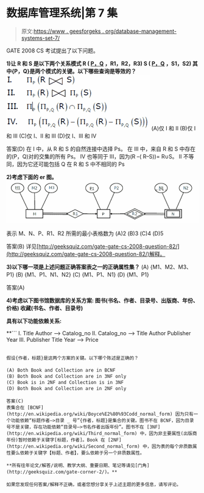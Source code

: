 # 数据库管理系统|第 7 集

> 原文:[https://www . geesforgeks . org/database-management-systems-set-7/](https://www.geeksforgeeks.org/database-management-systems-set-7/)

GATE 2008 CS 考试提出了以下问题。

**1)让 R 和 S 是以下两个关系模式
R ( <u>P，Q</u> ，R1，R2，R3)
S ( <u>P，Q</u> ，S1，S2)
其中{P，Q}是两个模式的关键。以下哪些查询是等效的？**
[![](img/295e017d1ed41136befbb33f702bbbbf.png "GATE2008DBMS1")](https://media.geeksforgeeks.org/wp-content/cdn-uploads/GATE2008DBMS1.gif) 
(A)仅 I 和 II
(B)仅 I 和 III
(C)仅 I、II 和 III
(D)仅 I、III 和 IV

答案(D)
在 I 中，从 R 和 S 的自然连接中选择 Ps。
在 III 中，来自 R 和 S 中存在的(P，Q)对的交集的所有 Ps。
IV 也等同于 III，因为(R –( R–S))= R∪S。
II 不等同，因为它还可能包括 Q 在 R 和 S 中不相同的 Ps

**2)考虑下面的 er 图。
[![](img/5f4c6c459246f004e84062e63cbce00c.png "GATE2008DBMS_ERDIA")](https://media.geeksforgeeks.org/wp-content/cdn-uploads/GATE2008DBMS_ERDIA.gif)** 

表示 M、N、P、R1、R2 所需的最小表格数为
(A)2
(B)3
(C)4
(D)5

答案(B)
详见[http://geeksquiz.com/gate-gate-cs-2008-question-82/](http://geeksquiz.com/gate-gate-cs-2008-question-82/)解释。

**3)以下哪一项是上述问题正确答案表之一的正确属性集？**
(A) {M1、M2、M3、P1}
(B) {M1、P1、N1、N2}
(C) {M1、P1、N1}
(D) {M1、P1}

答案(A)

**4)考虑以下图书馆数据库的关系方案:
图书(书名、作者、目录号、出版商、年份、价格)
收藏(书名、作者、目录号)**

**具有以下功能依赖关系:**

 **```
I. Title Author --> Catalog_no
II. Catalog_no --> Title Author Publisher Year
III. Publisher Title Year --> Price 
```** 

假设{作者，标题}是这两个方案的关键。以下哪个陈述是正确的？

(A) Both Book and Collection are in BCNF
(B) Both Book and Collection are in 3NF only
(C) Book is in 2NF and Collection is in 3NF
(D) Both Book and Collection are in 2NF only

答案(C)
表集合在 [BCNF](http://en.wikipedia.org/wiki/Boyce%E2%80%93Codd_normal_form) 因为只有一个功能依赖“标题作者–>目录 _ 号”{作者，标题}是集合的关键。图书不在 BCNF，因为目录号不是关键，存在功能依赖“目录号–>书名作者出版年份”。图书不在 [3NF](http://en.wikipedia.org/wiki/Third_normal_form) 中，因为非主要属性(出版商年份)暂时依赖于关键字[标题，作者]。Book 在 [2NF](http://en.wikipedia.org/wiki/Second_normal_form) 中，因为表的每个非质数属性要么依赖于关键字【标题、作者】，要么依赖于另一个非质数属性。

**所有往年论文/解答/说明、教学大纲、重要日期、笔记等请见[门角](http://geeksquiz.com/gate-corner-2/)。**

如果您发现任何答案/解释不正确，或者您想分享关于上述主题的更多信息，请写评论。